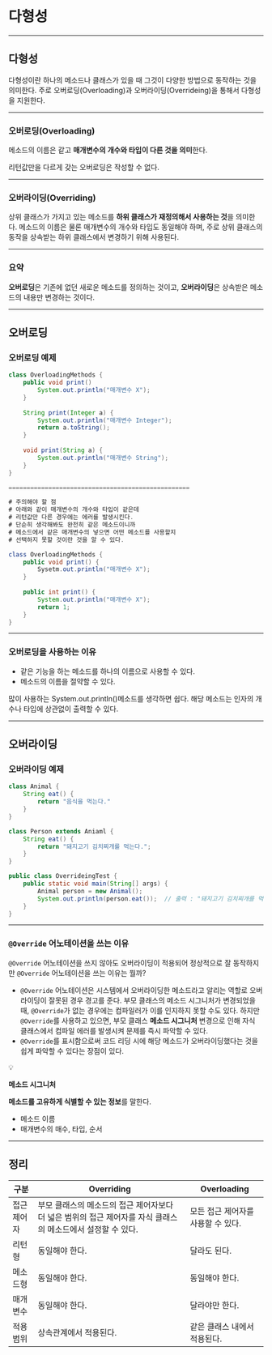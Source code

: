 # 다형성

---

## 다형성

다형성이란 하나의 메소드나 클래스가 있을 때 그것이 다양한 방법으로 동작하는 것을 의미한다.
주로 오버로딩(Overloading)과 오버라이딩(Overrideing)을 통해서 다형성을 지원한다.

---

### 오버로딩(Overloading)

메소드의 이름은 같고 **매개변수의 개수와 타입이 다른 것을 의미**한다.

리턴값만을 다르게 갖는 오버로딩은 작성할 수 없다.

---

### 오버라이딩(Overriding)

상위 클래스가 가지고 있는 메소드를 **하위 클래스가 재정의해서 사용하는 것**을 의미한다.
메소드의 이름은 물론 매개변수의 개수와 타입도 동일해야 하며, 주로 상위 클래스의 동작을 상속받는 하위 클래스에서 변경하기 위해 사용된다.

---

### 요약

**오버로딩**은 기존에 없던 새로운 메소드를 정의하는 것이고,
**오버라이딩**은 상속받은 메소드의 내용만 변경하는 것이다.

---

## 오버로딩

### 오버로딩 예제

```java
class OverloadingMethods {
	public void print()
		System.out.println("매개변수 X");
	}
	
	String print(Integer a) {
		System.out.println("매개변수 Integer");
		return a.toString();
	}
	
	void print(String a) {
		System.out.println("매개변수 String");
	}
}

==================================================

# 주의해야 할 점
# 아래와 같이 매개변수의 개수와 타입이 같은데
# 리턴값만 다른 경우에는 에러를 발생시킨다.
# 단순히 생각해봐도 완전히 같은 메소드이니까
# 메소드에서 같은 매개변수의 넣으면 어떤 메소드를 사용할지
# 선택하지 못할 것이란 것을 알 수 있다.

class OverloadingMethods {
	public void print() {
		Sysetm.out.println("매개변수 X");
	}
	
	public int print() {
		System.out.println("매개변수 X");
		return 1;
	}
}
```

---

### 오버로딩을 사용하는 이유

- 같은 기능을 하는 메소드를 하나의 이름으로 사용할 수 있다.
- 메소드의 이름을 절약할 수 있다.

많이 사용하는 System.out.println()메소드를 생각하면 쉽다. 해당 메소드는 인자의 개수나 타입에 상관없이 출력할 수 있다.

---

## 오버라이딩

### 오버라이딩 예제

```java
class Animal {
	String eat() {
		return "음식을 먹는다."
	}
}

class Person extends Aniaml {
	String eat() {
		return "돼지고기 김치찌개를 먹는다.";
	}
}

public class OverrideingTest {
	public static void main(String[] args) {
		Animal person = new Animal();
		System.out.println(person.eat());  // 출력 : "돼지고기 김치찌개를 먹는다."
	}
}
```

---

### `@Override` 어노테이션을 쓰는 이유 

`@Override` 어노테이션을 쓰지 않아도 오버라이딩이 적용되어 정상적으로 잘 동작하지만 `@Override` 어노테이션을 쓰는 이유는 뭘까?

- `@Override` 어노테이션은 시스템에서 오버라이딩한 메소드라고 알리는 역할로 오버라이딩이 잘못된 경우 경고를 준다.
부모 클래스의 메소드 시그니처가 변경되었을 때, `@Override`가 없는 경우에는 컴파일러가 이를 인지하지 못할 수도 있다.
하지만 `@Override`를 사용하고 있으면, 부모 클래스 **메소드 시그니처** 변경으로 인해 자식 클래스에서 컴파일 에러를 발생시켜 문제를 즉시 파악할 수 있다.
- `@Override`를 표시함으로써 코드 리딩 시에 해당 메소드가 오버라이딩했다는 것을 쉽게 파악할 수 있다는 장점이 있다.

<aside>
💡

**메소드 시그니처**

**메소드를 고유하게 식별할 수 있는 정보**를 말한다.

- 메소드 이름
- 매개변수의 매수, 타입, 순서
</aside>

---

## 정리

| 구분 | Overriding | Overloading |
| --- | --- | --- |
| 접근 제어자 | 부모 클래스의 메소드의 접근 제어자보다 더 넓은 범위의 접근 제어자를 자식 클래스의 메소드에서 설정할 수 있다. | 모든 접근 제어자를 사용할 수 있다. |
| 리턴형 | 동일해야 한다. | 달라도 된다. |
| 메소드형 | 동일해야 한다. | 동일해야 한다. |
| 매개변수 | 동일해야 한다. | 달라야만 한다. |
| 적용 범위 | 상속관계에서 적용된다. | 같은 클래스 내에서 적용된다. |

